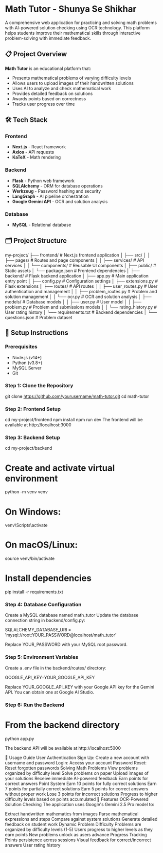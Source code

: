 # Math Tutor - Shunya Se Shikhar

A comprehensive web application for practicing and solving math problems with AI-powered solution checking using OCR technology. This platform helps students improve their mathematical skills through interactive problem-solving with immediate feedback.

## 📋 Project Overview

**Math Tutor** is an educational platform that:
- Presents mathematical problems of varying difficulty levels
- Allows users to upload images of their handwritten solutions
- Uses AI to analyze and check mathematical work
- Provides detailed feedback on solutions
- Awards points based on correctness
- Tracks user progress over time

## 🛠️ Tech Stack

### Frontend
- **Next.js** - React framework
- **Axios** - API requests
- **KaTeX** - Math rendering

### Backend
- **Flask** - Python web framework
- **SQLAlchemy** - ORM for database operations
- **Werkzeug** - Password hashing and security
- **LangGraph** - AI pipeline orchestration
- **Google Gemini API** - OCR and solution analysis

### Database
- **MySQL** - Relational database

## 🗂️ Project Structure

my-project/
├── frontend/               # Next.js frontend application
│   ├── src/
│   │   ├── pages/          # Routes and page components
│   │   ├── services/       # API services
│   │   └── components/     # Reusable UI components
│   ├── public/             # Static assets
│   └── package.json        # Frontend dependencies
│
├── backend/                # Flask backend application
│   ├── app.py              # Main application entry point
│   ├── config.py           # Configuration settings
│   ├── extensions.py       # Flask extensions
│   ├── routes/             # API routes
│   │   ├── user_routes.py  # User authentication and management
│   │   ├── problem_routes.py # Problem and solution management
│   │   └── ocr.py          # OCR and solution analysis
│   ├── models/             # Database models
│   │   ├── user.py         # User model
│   │   ├── problem.py      # Problem and submissions models
│   │   └── rating_history.py # User rating history
│   └── requirements.txt    # Backend dependencies
│
└── questions.json          # Problem dataset


## 🚀 Setup Instructions

### Prerequisites

- Node.js (v14+)
- Python (v3.8+)
- MySQL Server
- Git

### Step 1: Clone the Repository

git clone https://github.com/yourusername/math-tutor.git
cd math-tutor

### Step 2: Frontend Setup

cd my-project/frontend
npm install
npm run dev
The frontend will be available at http://localhost:3000

### Step 3: Backend Setup

cd my-project/backend

# Create and activate virtual environment
python -m venv venv
# On Windows:
venv\Scripts\activate
# On macOS/Linux:
source venv/bin/activate

# Install dependencies
pip install -r requirements.txt

### Step 4: Database Configuration
Create a MySQL database named math_tutor
Update the database connection string in backend/config.py:

SQLALCHEMY_DATABASE_URI = 'mysql://root:YOUR_PASSWORD@localhost/math_tutor'

Replace YOUR_PASSWORD with your MySQL root password.

### Step 5: Environment Variables
Create a .env file in the backend/routes/ directory:

GOOGLE_API_KEY=YOUR_GOOGLE_API_KEY

Replace YOUR_GOOGLE_API_KEY with your Google API key for the Gemini API. You can obtain one at Google AI Studio.

### Step 6: Run the Backend
# From the backend directory
python app.py

The backend API will be available at http://localhost:5000

📝 Usage Guide
User Authentication
Sign Up: Create a new account with username and password
Login: Access your account
Password Reset: Reset forgotten passwords
Solving Math Problems
View problems organized by difficulty level
Solve problems on paper
Upload images of your solutions
Receive immediate AI-powered feedback
Earn points for correct answers
Point System
Earn 10 points for fully correct solutions
Earn 7 points for partially correct solutions
Earn 5 points for correct answers without proper work
Lose 3 points for incorrect solutions
Progress to higher difficulty levels based on points accumulated
🌟 Features
OCR-Powered Solution Checking
The application uses Google's Gemini 2.5 Pro model to:

Extract handwritten mathematics from images
Parse mathematical expressions and steps
Compare against system solutions
Generate detailed feedback on student work
Dynamic Problem Difficulty
Problems are organized by difficulty levels (1-5)
Users progress to higher levels as they earn points
New problems unlock as users advance
Progress Tracking
Points persistence across sessions
Visual feedback for correct/incorrect answers
User rating history
